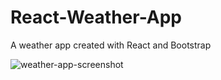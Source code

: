 # React-Weather-App

A weather app created with React and Bootstrap

![weather-app-screenshot](https://github.com/fani-g/React-Weather-App/assets/81867015/e42f8fcf-4626-4241-90f0-9be6e4baeaed)

